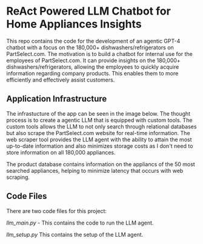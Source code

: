 # ReAct Powered LLM Chatbot for Home Appliances Insights
This repo contains the code for the development of an agentic GPT-4 chatbot with a focus on the 180,000+ dishwashers/refrigerators on PartSelect.com. The motivation is to build a chatbot for internal use for the employees of PartSelect.com. It can provide insights on the 180,000+ dishwashers/refrigerators, allowing the employees to quickly acquire information regarding company products. This enables them to more efficiently and effectively assist customers.

## Application Infrastructure
The infrastucture of the app can be seen in the image below. The thought process is to create a agentic LLM that is equipped with custom tools. The custom tools allows the LLM to not only search through relational databases but also scrape the PartSelect.com website for real-time information. The web scraper tool provides the LLM agent with the ability to attain the most up-to-date information and also minimizes storage costs as I don't need to store information on all 180,000 appliances.

The product database contains information on the appliancs of the 50 most searched appliances, helping to minimize latency that occurs with web scraping.

## Code Files
There are two code files for this project:

_llm_main.py_ - This contains the code to run the LLM agent.

_llm_setup.py_ This contains the setup of the LLM agent.
